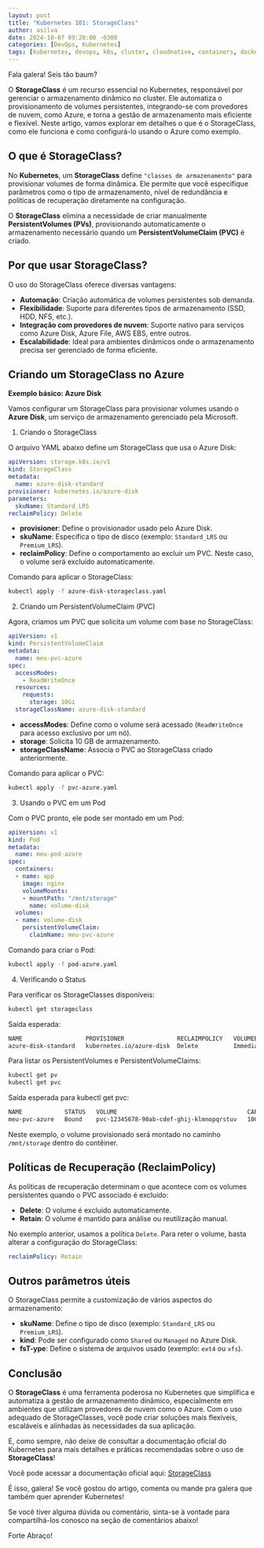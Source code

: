 ```yaml
---
layout: post
title: "Kubernetes 101: StorageClass"
author: asilva
date: 2024-10-07 09:20:00 -0300
categories: [DevOps, Kubernetes]
tags: [kubernetes, devops, k8s, cluster, cloudnative, containers, docker, microservices]
---
```


Fala galera! Seis tão baum?

O **StorageClass** é um recurso essencial no Kubernetes, responsável por gerenciar o armazenamento dinâmico no cluster. Ele automatiza o provisionamento de volumes persistentes, integrando-se com provedores de nuvem, como Azure, e torna a gestão de armazenamento mais eficiente e flexível. Neste artigo, vamos explorar em detalhes o que é o StorageClass, como ele funciona e como configurá-lo usando o Azure como exemplo.

## **O que é StorageClass?**

No **Kubernetes**, um **StorageClass** define `"classes de armazenamento"` para provisionar volumes de forma dinâmica. Ele permite que você especifique parâmetros como o tipo de armazenamento, nível de redundância e políticas de recuperação diretamente na configuração.

O **StorageClass** elimina a necessidade de criar manualmente **PersistentVolumes (PVs)**, provisionando automaticamente o armazenamento necessário quando um **PersistentVolumeClaim (PVC)** é criado.

## **Por que usar StorageClass?**

O uso do StorageClass oferece diversas vantagens:

- **Automação**: Criação automática de volumes persistentes sob demanda.
- **Flexibilidade**: Suporte para diferentes tipos de armazenamento (SSD, HDD, NFS, etc.).
- **Integração com provedores de nuvem**: Suporte nativo para serviços como Azure Disk, Azure File, AWS EBS, entre outros.
- **Escalabilidade**: Ideal para ambientes dinâmicos onde o armazenamento precisa ser gerenciado de forma eficiente.

## **Criando um StorageClass no Azure**

**Exemplo básico: Azure Disk**

Vamos configurar um StorageClass para provisionar volumes usando o **Azure Disk**, um serviço de armazenamento gerenciado pela Microsoft.

1. Criando o StorageClass

O arquivo YAML abaixo define um StorageClass que usa o Azure Disk:

````yaml 
apiVersion: storage.k8s.io/v1
kind: StorageClass
metadata:
  name: azure-disk-standard
provisioner: kubernetes.io/azure-disk
parameters:
  skuName: Standard_LRS
reclaimPolicy: Delete
````

- **provisioner**: Define o provisionador usado pelo Azure Disk.
- **skuName**: Especifica o tipo de disco (exemplo: `Standard_LRS` ou `Premium_LRS`).
- **reclaimPolicy**: Define o comportamento ao excluir um PVC. Neste caso, o volume será excluído automaticamente.

Comando para aplicar o StorageClass:

````bash
kubectl apply -f azure-disk-storageclass.yaml
````

2. Criando um PersistentVolumeClaim (PVC)

Agora, criamos um PVC que solicita um volume com base no StorageClass:

````yaml 
apiVersion: v1
kind: PersistentVolumeClaim
metadata:
  name: meu-pvc-azure
spec:
  accessModes:
    - ReadWriteOnce
  resources:
    requests:
      storage: 10Gi
  storageClassName: azure-disk-standard
````

- **accessModes**: Define como o volume será acessado (`ReadWriteOnce` para acesso exclusivo por um nó).
- **storage**: Solicita 10 GB de armazenamento.
- **storageClassName**: Associa o PVC ao StorageClass criado anteriormente.

Comando para aplicar o PVC:

````bash
kubectl apply -f pvc-azure.yaml
````

3. Usando o PVC em um Pod

Com o PVC pronto, ele pode ser montado em um Pod:

````yaml 
apiVersion: v1
kind: Pod
metadata:
  name: meu-pod-azure
spec:
  containers:
  - name: app
    image: nginx
    volumeMounts:
    - mountPath: "/mnt/storage"
      name: volume-disk
  volumes:
  - name: volume-disk
    persistentVolumeClaim:
      claimName: meu-pvc-azure
````

Comando para criar o Pod:

````bash
kubectl apply -f pod-azure.yaml
````

4. Verificando o Status

Para verificar os StorageClasses disponíveis:

````bash
kubectl get storageclass
````

Saída esperada:

````bash
NAME                  PROVISIONER               RECLAIMPOLICY   VOLUMEBINDINGMODE   AGE
azure-disk-standard   kubernetes.io/azure-disk  Delete          Immediate           15m
````

Para listar os PersistentVolumes e PersistentVolumeClaims:

````bash
kubectl get pv
kubectl get pvc
````

Saída esperada para kubectl get pvc:

````bash
NAME            STATUS   VOLUME                                     CAPACITY   ACCESS MODES   STORAGECLASS        AGE
meu-pvc-azure   Bound    pvc-12345678-90ab-cdef-ghij-klmnopqrstuv   10Gi       RWO            azure-disk-standard 10m
````

Neste exemplo, o volume provisionado será montado no caminho `/mnt/storage` dentro do contêiner.

## **Políticas de Recuperação (ReclaimPolicy)**

As políticas de recuperação determinam o que acontece com os volumes persistentes quando o PVC associado é excluído:

- **Delete**: O volume é excluído automaticamente.
- **Retain**: O volume é mantido para análise ou reutilização manual.

No exemplo anterior, usamos a política `Delete`. Para reter o volume, basta alterar a configuração do StorageClass:

````yaml
reclaimPolicy: Retain
````

## **Outros parâmetros úteis**

O StorageClass permite a customização de vários aspectos do armazenamento:

- **skuName**: Define o tipo de disco (exemplo: `Standard_LRS` ou `Premium_LRS`).
- **kind**: Pode ser configurado como `Shared` ou `Managed` no Azure Disk.
- **fsT-ype**: Define o sistema de arquivos usado (exemplo: `ext4` ou `xfs`).

## **Conclusão**

O **StorageClass** é uma ferramenta poderosa no Kubernetes que simplifica e automatiza a gestão de armazenamento dinâmico, especialmente em ambientes que utilizam provedores de nuvem como o Azure. Com o uso adequado de StorageClasses, você pode criar soluções mais flexíveis, escaláveis e alinhadas às necessidades da sua aplicação.

E, como sempre, não deixe de consultar a documentação oficial do Kubernetes para mais detalhes e práticas recomendadas sobre o uso de **StorageClass**!

Você pode acessar a documentação oficial aqui: <a href="https://kubernetes.io/docs/concepts/storage/storage-classes/" target="_blank">StorageClass</a>

É isso, galera! Se você gostou do artigo, comenta ou mande pra galera que também quer aprender Kubernetes! 

Se você tiver alguma dúvida ou comentário, sinta-se à vontade para compartilhá-los conosco na seção de comentários abaixo!

Forte Abraço!
